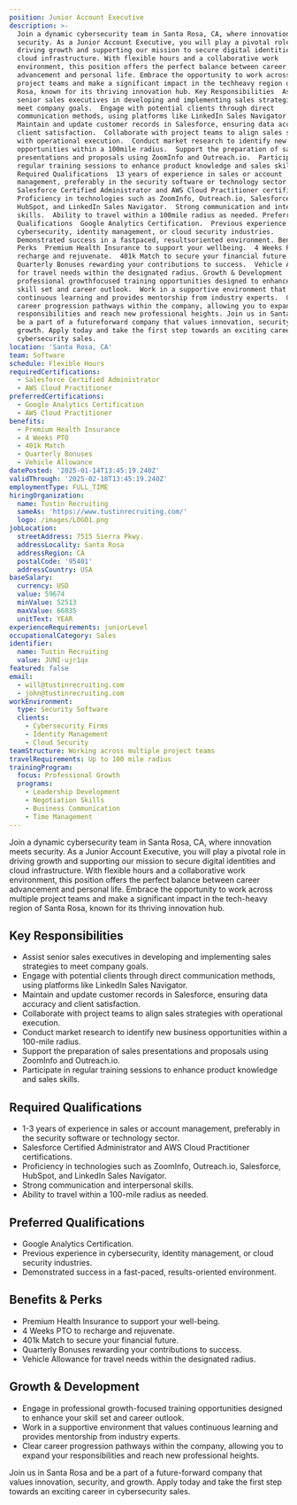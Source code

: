 ```yaml
---
position: Junior Account Executive
description: >-
  Join a dynamic cybersecurity team in Santa Rosa, CA, where innovation meets
  security. As a Junior Account Executive, you will play a pivotal role in
  driving growth and supporting our mission to secure digital identities and
  cloud infrastructure. With flexible hours and a collaborative work
  environment, this position offers the perfect balance between career
  advancement and personal life. Embrace the opportunity to work across multiple
  project teams and make a significant impact in the techheavy region of Santa
  Rosa, known for its thriving innovation hub. Key Responsibilities  Assist
  senior sales executives in developing and implementing sales strategies to
  meet company goals.  Engage with potential clients through direct
  communication methods, using platforms like LinkedIn Sales Navigator. 
  Maintain and update customer records in Salesforce, ensuring data accuracy and
  client satisfaction.  Collaborate with project teams to align sales strategies
  with operational execution.  Conduct market research to identify new business
  opportunities within a 100mile radius.  Support the preparation of sales
  presentations and proposals using ZoomInfo and Outreach.io.  Participate in
  regular training sessions to enhance product knowledge and sales skills.
  Required Qualifications  13 years of experience in sales or account
  management, preferably in the security software or technology sector. 
  Salesforce Certified Administrator and AWS Cloud Practitioner certifications. 
  Proficiency in technologies such as ZoomInfo, Outreach.io, Salesforce,
  HubSpot, and LinkedIn Sales Navigator.  Strong communication and interpersonal
  skills.  Ability to travel within a 100mile radius as needed. Preferred
  Qualifications  Google Analytics Certification.  Previous experience in
  cybersecurity, identity management, or cloud security industries. 
  Demonstrated success in a fastpaced, resultsoriented environment. Benefits &
  Perks  Premium Health Insurance to support your wellbeing.  4 Weeks PTO to
  recharge and rejuvenate.  401k Match to secure your financial future. 
  Quarterly Bonuses rewarding your contributions to success.  Vehicle Allowance
  for travel needs within the designated radius. Growth & Development  Engage in
  professional growthfocused training opportunities designed to enhance your
  skill set and career outlook.  Work in a supportive environment that values
  continuous learning and provides mentorship from industry experts.  Clear
  career progression pathways within the company, allowing you to expand your
  responsibilities and reach new professional heights. Join us in Santa Rosa and
  be a part of a futureforward company that values innovation, security, and
  growth. Apply today and take the first step towards an exciting career in
  cybersecurity sales.
location: 'Santa Rosa, CA'
team: Software
schedule: Flexible Hours
requiredCertifications:
  - Salesforce Certified Administrator
  - AWS Cloud Practitioner
preferredCertifications:
  - Google Analytics Certification
  - AWS Cloud Practitioner
benefits:
  - Premium Health Insurance
  - 4 Weeks PTO
  - 401k Match
  - Quarterly Bonuses
  - Vehicle Allowance
datePosted: '2025-01-14T13:45:19.240Z'
validThrough: '2025-02-18T13:45:19.240Z'
employmentType: FULL_TIME
hiringOrganization:
  name: Tustin Recruiting
  sameAs: 'https://www.tustinrecruiting.com/'
  logo: /images/LOGO1.png
jobLocation:
  streetAddress: 7515 Sierra Pkwy.
  addressLocality: Santa Rosa
  addressRegion: CA
  postalCode: '95401'
  addressCountry: USA
baseSalary:
  currency: USD
  value: 59674
  minValue: 52513
  maxValue: 66835
  unitText: YEAR
experienceRequirements: juniorLevel
occupationalCategory: Sales
identifier:
  name: Tustin Recruiting
  value: JUNI-ujr1qx
featured: false
email:
  - will@tustinrecruiting.com
  - john@tustinrecruiting.com
workEnvironment:
  type: Security Software
  clients:
    - Cybersecurity Firms
    - Identity Management
    - Cloud Security
teamStructure: Working across multiple project teams
travelRequirements: Up to 100 mile radius
trainingProgram:
  focus: Professional Growth
  programs:
    - Leadership Development
    - Negotiation Skills
    - Business Communication
    - Time Management
---
```



Join a dynamic cybersecurity team in Santa Rosa, CA, where innovation meets security. As a Junior Account Executive, you will play a pivotal role in driving growth and supporting our mission to secure digital identities and cloud infrastructure. With flexible hours and a collaborative work environment, this position offers the perfect balance between career advancement and personal life. Embrace the opportunity to work across multiple project teams and make a significant impact in the tech-heavy region of Santa Rosa, known for its thriving innovation hub.

## Key Responsibilities
- Assist senior sales executives in developing and implementing sales strategies to meet company goals.
- Engage with potential clients through direct communication methods, using platforms like LinkedIn Sales Navigator.
- Maintain and update customer records in Salesforce, ensuring data accuracy and client satisfaction.
- Collaborate with project teams to align sales strategies with operational execution.
- Conduct market research to identify new business opportunities within a 100-mile radius.
- Support the preparation of sales presentations and proposals using ZoomInfo and Outreach.io.
- Participate in regular training sessions to enhance product knowledge and sales skills.

## Required Qualifications
- 1-3 years of experience in sales or account management, preferably in the security software or technology sector.
- Salesforce Certified Administrator and AWS Cloud Practitioner certifications.
- Proficiency in technologies such as ZoomInfo, Outreach.io, Salesforce, HubSpot, and LinkedIn Sales Navigator.
- Strong communication and interpersonal skills.
- Ability to travel within a 100-mile radius as needed.

## Preferred Qualifications
- Google Analytics Certification.
- Previous experience in cybersecurity, identity management, or cloud security industries.
- Demonstrated success in a fast-paced, results-oriented environment.

## Benefits & Perks
- Premium Health Insurance to support your well-being.
- 4 Weeks PTO to recharge and rejuvenate.
- 401k Match to secure your financial future.
- Quarterly Bonuses rewarding your contributions to success.
- Vehicle Allowance for travel needs within the designated radius.

## Growth & Development
- Engage in professional growth-focused training opportunities designed to enhance your skill set and career outlook.
- Work in a supportive environment that values continuous learning and provides mentorship from industry experts.
- Clear career progression pathways within the company, allowing you to expand your responsibilities and reach new professional heights.

Join us in Santa Rosa and be a part of a future-forward company that values innovation, security, and growth. Apply today and take the first step towards an exciting career in cybersecurity sales.
